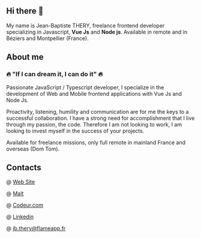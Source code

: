 ## Hi there 👋

My name is Jean-Baptiste THERY, freelance frontend developer specializing in Javascript, **Vue Js** and **Node js**. Available in remote and in Béziers and Montpellier (France).

## About me

### 🔥 "If I can dream it, I can do it" 🔥

Passionate JavaScript / Typescript developer, I specialize in the development of Web and Mobile frontend applications with Vue Js and Node Js.

Proactivity, listening, humility and communication are for me the keys to a successful collaboration. I have a strong need for accomplishment that I live through my passion, the code. Therefore I am not looking to work, I am looking to invest myself in the success of your projects.

Available for freelance missions, only full remote in mainland France and overseas (Dom Tom).

## Contacts

@ [Web Site](https://flameapp.fr)

@ [Malt](https://www.malt.fr/profile/jeanbaptistethery)

@ [Codeur.com](https://www.codeur.com/-jean-baptistet0pwp)

@ [Linkedin](https://www.linkedin.com/in/jean-baptiste-thery/)

@ jb.thery@flameapp.fr

